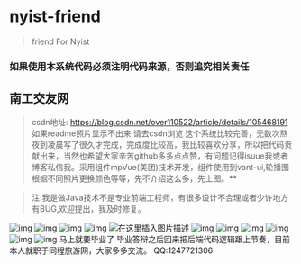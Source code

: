 # nyist-friend

> friend For Nyist

 
### 如果使用本系统代码必须注明代码来源，否则追究相关责任
## 南工交友网
> csdn地址: https://blog.csdn.net/over110522/article/details/105468191 如果readme照片显示不出来 请去csdn浏览
这个系统比较完善，无数次熬夜到凌晨写了很久才完成，完成度比较高，我比较喜欢分享，所以把代码贡献出来，当然也希望大家辛苦github多多点点赞，有问题记得isuue我或者博客私信我。采用组件mpVue(美团)技术开发，组件使用到vant-ui,轮播图根据不同照片更换颜色等等，先不介绍这么多，先上图。**

> 注:我是做Java技术不是专业前端工程师，有很多设计不合理或者少许地方有BUG,欢迎提出，我及时修复。


![img](https://img-blog.csdnimg.cn/20200412131945158.PNG?x-oss-process=image/watermark,type_ZmFuZ3poZW5naGVpdGk,shadow_10,text_aHR0cHM6Ly9ibG9nLmNzZG4ubmV0L292ZXIxMTA1MjI=,size_16,color_FFFFFF,t_70)
![img](https://img-blog.csdnimg.cn/20200412132013382.PNG?x-oss-process=image/watermark,type_ZmFuZ3poZW5naGVpdGk,shadow_10,text_aHR0cHM6Ly9ibG9nLmNzZG4ubmV0L292ZXIxMTA1MjI=,size_16,color_FFFFFF,t_70)
![img](https://img-blog.csdnimg.cn/20200412132031983.PNG?x-oss-process=image/watermark,type_ZmFuZ3poZW5naGVpdGk,shadow_10,text_aHR0cHM6Ly9ibG9nLmNzZG4ubmV0L292ZXIxMTA1MjI=,size_16,color_FFFFFF,t_70)
![img](https://img-blog.csdnimg.cn/20200412132044677.PNG?x-oss-process=image/watermark,type_ZmFuZ3poZW5naGVpdGk,shadow_10,text_aHR0cHM6Ly9ibG9nLmNzZG4ubmV0L292ZXIxMTA1MjI=,size_16,color_FFFFFF,t_70)
![在这里插入图片描述](https://img-blog.csdnimg.cn/20200412132103750.PNG?x-oss-process=image/watermark,type_ZmFuZ3poZW5naGVpdGk,shadow_10,text_aHR0cHM6Ly9ibG9nLmNzZG4ubmV0L292ZXIxMTA1MjI=,size_16,color_FFFFFF,t_70)
![img](https://img-blog.csdnimg.cn/20200412132125807.PNG?x-oss-process=image/watermark,type_ZmFuZ3poZW5naGVpdGk,shadow_10,text_aHR0cHM6Ly9ibG9nLmNzZG4ubmV0L292ZXIxMTA1MjI=,size_16,color_FFFFFF,t_70)
![img](https://img-blog.csdnimg.cn/20200412132140247.PNG?x-oss-process=image/watermark,type_ZmFuZ3poZW5naGVpdGk,shadow_10,text_aHR0cHM6Ly9ibG9nLmNzZG4ubmV0L292ZXIxMTA1MjI=,size_16,color_FFFFFF,t_70)
![img](https://img-blog.csdnimg.cn/20200412132158405.PNG?x-oss-process=image/watermark,type_ZmFuZ3poZW5naGVpdGk,shadow_10,text_aHR0cHM6Ly9ibG9nLmNzZG4ubmV0L292ZXIxMTA1MjI=,size_16,color_FFFFFF,t_70)
![img](https://img-blog.csdnimg.cn/20200412132212941.PNG?x-oss-process=image/watermark,type_ZmFuZ3poZW5naGVpdGk,shadow_10,text_aHR0cHM6Ly9ibG9nLmNzZG4ubmV0L292ZXIxMTA1MjI=,size_16,color_FFFFFF,t_70)
![img](https://img-blog.csdnimg.cn/2020041213222815.PNG?x-oss-process=image/watermark,type_ZmFuZ3poZW5naGVpdGk,shadow_10,text_aHR0cHM6Ly9ibG9nLmNzZG4ubmV0L292ZXIxMTA1MjI=,size_16,color_FFFFFF,t_70)
![img](https://img-blog.csdnimg.cn/20200412132241564.PNG?x-oss-process=image/watermark,type_ZmFuZ3poZW5naGVpdGk,shadow_10,text_aHR0cHM6Ly9ibG9nLmNzZG4ubmV0L292ZXIxMTA1MjI=,size_16,color_FFFFFF,t_70)
马上就要毕业了 毕业答辩之后回来把后端代码逻辑跟上节奏，目前本人就职于同程旅游网，大家多多交流。
QQ:1247721306 

